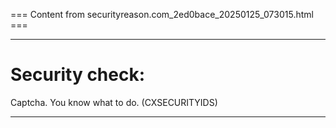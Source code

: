 === Content from securityreason.com_2ed0bace_20250125_073015.html ===


---

# Security check:

Captcha. You know what to do. (CXSECURITYIDS)

---


